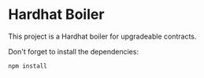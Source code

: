 # Hardhat Boiler

This project is a  Hardhat boiler for upgradeable contracts.

Don't forget to install the dependencies:

```
npm install 
```




